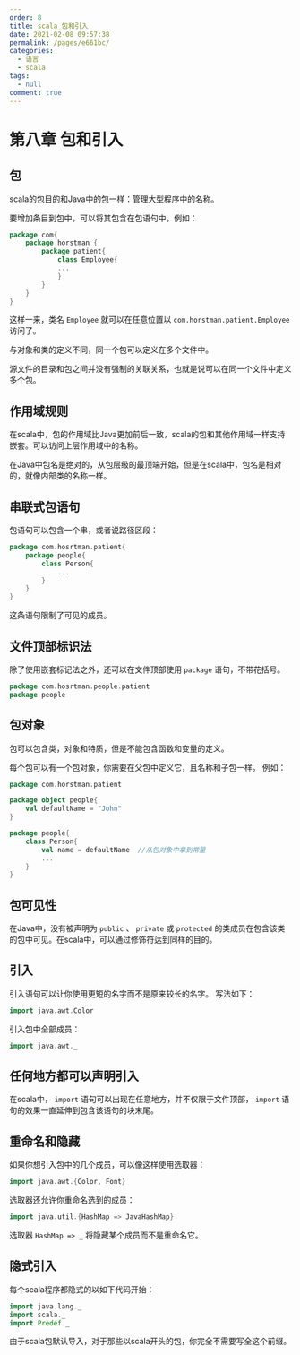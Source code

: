 ```yaml
---
order: 8
title: scala_包和引入
date: 2021-02-08 09:57:38
permalink: /pages/e661bc/
categories: 
  - 语言
  - scala
tags: 
  - null
comment: true
---
```


# 第八章 包和引入

## 包

scala的包目的和Java中的包一样：管理大型程序中的名称。

要增加条目到包中，可以将其包含在包语句中，例如：

```scala
package com{
    package horstman {
        package patient{
            class Employee{
            ...
            }
        }
    }
}
```

这样一来，类名 `Employee` 就可以在任意位置以 `com.horstman.patient.Employee` 访问了。

与对象和类的定义不同，同一个包可以定义在多个文件中。

源文件的目录和包之间并没有强制的关联关系，也就是说可以在同一个文件中定义多个包。

## 作用域规则

在scala中，包的作用域比Java更加前后一致，scala的包和其他作用域一样支持嵌套。可以访问上层作用域中的名称。

在Java中包名是绝对的，从包层级的最顶端开始，但是在scala中，包名是相对的，就像内部类的名称一样。

## 串联式包语句

包语句可以包含一个串，或者说路径区段：

```scala
package com.hosrtman.patient{
    package people{
        class Person{
            ...
        }
    }
}
```

这条语句限制了可见的成员。

## 文件顶部标识法

除了使用嵌套标记法之外，还可以在文件顶部使用 `package` 语句，不带花括号。

```scala
package com.hosrtman.people.patient
package people
```

## 包对象

包可以包含类，对象和特质，但是不能包含函数和变量的定义。

每个包可以有一个包对象，你需要在父包中定义它，且名称和子包一样。 例如：

```scala
package com.horstman.patient

package object people{
    val defaultName = "John"
}

package people{
    class Person{
        val name = defaultName  //从包对象中拿到常量
        ...
    }
}
```

## 包可见性

在Java中，没有被声明为 `public` 、 `private` 或 `protected` 的类成员在包含该类的包中可见。在scala中，可以通过修饰符达到同样的目的。

## 引入

引入语句可以让你使用更短的名字而不是原来较长的名字。 写法如下：

```scala
import java.awt.Color
```

引入包中全部成员：

```scala
import java.awt._
```

## 任何地方都可以声明引入

在scala中， `import` 语句可以出现在任意地方，并不仅限于文件顶部， `import` 语句的效果一直延伸到包含该语句的块末尾。

## 重命名和隐藏

如果你想引入包中的几个成员，可以像这样使用选取器：

```scala
import java.awt.{Color, Font}
```

选取器还允许你重命名选到的成员：

```scala
import java.util.{HashMap => JavaHashMap}
```

选取器 `HashMap => _` 将隐藏某个成员而不是重命名它。

## 隐式引入

每个scala程序都隐式的以如下代码开始：

```scala
import java.lang._
import scala._
import Predef._
```

由于scala包默认导入，对于那些以scala开头的包，你完全不需要写全这个前缀。
